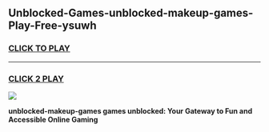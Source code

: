 
## Unblocked-Games-unblocked-makeup-games-Play-Free-ysuwh
<h3>
<a href="https://premium76.site?title=unblocked-makeup-games&ref=22A">CLICK TO PLAY</a></h3>
<hr>

<h3>
<a href="https://premium76.site?title=unblocked-makeup-games&ref=22A">CLICK 2 PLAY</a>
  
</h3>

<a href="https://premium76.site?title=unblocked-makeup-games&ref=22A"><img src="https://clearcache.store/games.png"></a>


**unblocked-makeup-games games unblocked: Your Gateway to Fun and Accessible Online Gaming**
